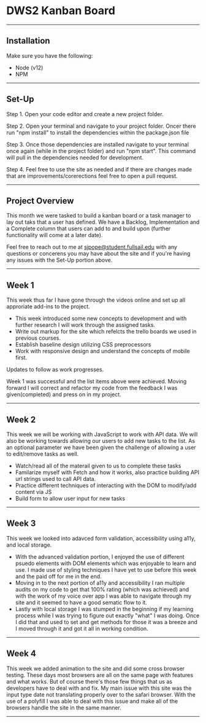# DWS2 Kanban Board

____________________________________________________________________________________________________________________________________________________________________________

## Installation

Make sure you have the following:

- Node (v12)
- NPM

____________________________________________________________________________________________________________________________________________________________________________

## Set-Up

Step 1. Open your code editor and create a new project folder.

Step 2. Open your terminal and navigate to your project folder. Oncer there run "npm install" to install the dependencies within the package.json file

Step 3. Once those dependencies are installed navigate to your terminal once again (while in the project folder) and run "npm start". This command will pull in the dependencies needed for development.

Step 4. Feel free to use the site as needed and if there are changes made that are improvements/corerections feel free to open a pull request.

____________________________________________________________________________________________________________________________________________________________________________

## Project Overview
This month we were tasked to build a kanban board or a task manager to lay out taks that a user has defined. We have a Backlog, Implementation and a Complete column that users can add to and build upon (further functionality will come at a later date).

Feel free to reach out to me at sjpope@student.fullsail.edu with any questions or concerens you may have about the site and if you're having any issues with the Set-Up portion above.

____________________________________________________________________________________________________________________________________________________________________________

## Week 1
This week thus far I have gone through the videos online and set up all approriate add-ins to the project. 

- This week introduced some new concepts to development and with further research I will work through the assigned tasks.
- Write out markup for the site which refelcts the trello boards we used in previous courses.
- Establish baseline design utilizing CSS preprocessors
- Work with responsive design and understand the concepts of mobile first.

Updates to follow as work progresses.

Week 1 was successful and the list items above were achieved. Moving forward I will correct and refactor my code from the feedback I was given(completed) and press on in my project.

____________________________________________________________________________________________________________________________________________________________________________

## Week 2
This week we will be working with JavaScript to work with API data. We will also be working towards allowing our users to add new tasks to the list. As an optional parameter we have been given the challenge of allowing a user to edit/remove tasks as well. 

- Watch/read all of the materail given to us to complete these tasks
- Familarize myself with Fetch and how it works, also practice building API url strings used to call API data.
- Practice different techniques of interacting with the DOM to modify/add content via JS
- Build form to allow user input for new tasks

____________________________________________________________________________________________________________________________________________________________________________

## Week 3

This week we looked into adavced form validation, accessibility using a11y, and local storage. 

- With the advanced validation portion, I enjoyed the use of different psuedo elements with DOM elements which was enjoyable to learn and use. I made use of styling techniques  I have yet to use before this week and the paid off for me in the end. 
- Moving in to the next portion of a11y and accessibility I ran multiple audits on my code to get that 100% rating (which was achieved) and with the work of my voice over app I was able to navigate through my site and it seemed to have a good sematic flow to it.
- Lastly with local storage I was stumped in the beginning if my learning process while I was trying to figure out exactly "what" I was doing. Once I did that and used to set and get methods for those it was a breeze and I moved through it and got it all in working condition.

____________________________________________________________________________________________________________________________________________________________________________

## Week 4

This week we added animation to the site and did some cross browser testing. These days most browsers are all on the same page with features and what works. But of course there's those few things that us as developers have to deal with and fix. My main issue with this site was the input type date not translating properly over to the safari browser. With the use of a polyfill I was able to deal with this issue and make all of the browsers handle the site in the same manner.

____________________________________________________________________________________________________________________________________________________________________________